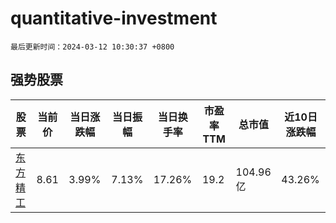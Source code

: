 # quantitative-investment

`最后更新时间：2024-03-12 10:30:37 +0800`

## 强势股票

|股票|当前价|当日涨跌幅|当日振幅|当日换手率|市盈率TTM|总市值|近10日涨跌幅|
|----|----|----|----|----|----|----|----|
|[东方精工](https://xueqiu.com/S/SZ002611)|8.61|3.99%|7.13%|17.26%|19.2|104.96亿|43.26%|
